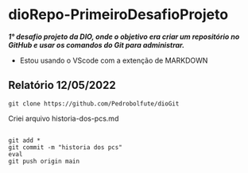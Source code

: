 # **dioRepo-PrimeiroDesafioProjeto**
***1° desafio projeto da DIO, onde o objetivo era criar um repositório no GitHub e usar os comandos do Git para administrar.***

- Estou usando o VScode com a extenção de MARKDOWN

## Relatório 12/05/2022
    git clone https://github.com/Pedrobolfute/dioGit
Criei arquivo historia-dos-pcs.md
##
    git add *
    git commit -m "historia dos pcs"
    eval 
    git push origin main    